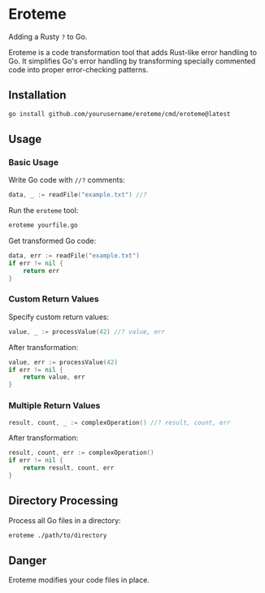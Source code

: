# Eroteme

Adding a Rusty `?` to Go.

Eroteme is a code transformation tool that adds Rust-like error handling to Go. It simplifies Go's error handling by transforming specially commented code into proper error-checking patterns.

## Installation

```bash
go install github.com/yourusername/eroteme/cmd/eroteme@latest
```

## Usage

### Basic Usage

Write Go code with `//?` comments:

```go
data, _ := readFile("example.txt") //?
```

Run the `eroteme` tool:

```bash
eroteme yourfile.go
```

Get transformed Go code:

```go
data, err := readFile("example.txt")
if err != nil {
    return err
}
```

### Custom Return Values

Specify custom return values:

```go
value, _ := processValue(42) //? value, err
```

After transformation:

```go
value, err := processValue(42)
if err != nil {
    return value, err
}
```

### Multiple Return Values

```go
result, count, _ := complexOperation() //? result, count, err
```

After transformation:

```go
result, count, err := complexOperation()
if err != nil {
    return result, count, err
}
```

## Directory Processing

Process all Go files in a directory:

```bash
eroteme ./path/to/directory
```

## Danger

Eroteme modifies your code files in place.

